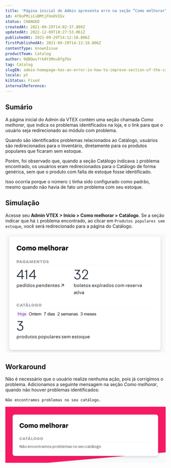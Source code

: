 ```yaml
---
title: 'Página inicial do Admin apresenta erro na seção “Como melhorar” do Catálogo'
id: 4f8oPMiiCvBMtjFUoOVIGv
status: CHANGED
createdAt: 2021-09-29T14:02:37.809Z
updatedAt: 2022-12-09T18:27:53.061Z
publishedAt: 2021-09-29T14:12:10.806Z
firstPublishedAt: 2021-09-29T14:12:10.806Z
contentType: knownIssue
productTeam: Catalog
author: 0QBQws7rk0t5Mnu8fgfUv
tag: Catalog
slugEN: admin-homepage-has-an-error-in-how-to-improve-section-of-the-catalog
locale: pt
kiStatus: Fixed
internalReference: 
---
```


## Sumário

A página inicial do Admin da VTEX contém uma seção chamada *Como melhorar*, que indica os problemas identificados na loja, e o link para que o usuário seja redirecionado ao módulo com problema. 

Quando são identificados problemas relacionados ao Catálogo, usuários são redirecionados para o Inventário, diretamente para os produtos populares que ficaram sem estoque. 

Porém, foi observado que, quando a seção Catálogo indicava `1` problema encontrado, os usuários eram redirecionados para o Catálogo de forma genérica, sem que o produto com falta de estoque fosse identificado.  

Isso ocorria porque o número `1` tinha sido configurado como padrão, mesmo quando não havia de fato um problema com seu estoque. 


## Simulação

Acesse seu **Admin VTEX > Início > Como melhorar > Catálogo**. Se a seção indicar que há `1` problema encontrado, ao clicar em `Produtos populares sem estoque`, você será redirecionado para a página do Catálogo.

![Como melhorar PT](https://raw.githubusercontent.com/vtexdocs/known-issues/refs/heads/main/docs/pt/known-issues/Catalog/pagina-inicial-do-admin-apresenta-erro-na-secao-como-melhorar-do-catalogo_1.png)

## Workaround

Não é necessário que o usuário realize nenhuma ação, pois já corrigimos o problema. Adicionamos a seguinte mensagem na seção *Como melhorar*, quando não houver problemas identificados: 

`Não encontramos problemas no seu catálogo.`

![Como melhorar fixed PT](https://raw.githubusercontent.com/vtexdocs/known-issues/refs/heads/main/docs/pt/known-issues/Catalog/pagina-inicial-do-admin-apresenta-erro-na-secao-como-melhorar-do-catalogo_2.png)

